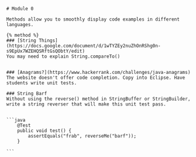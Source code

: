 ```
# Module 0
```


    Methods allow you to smoothly display code examples in different languages.

    {% method %}
    ### [String Things](https://docs.google.com/document/d/1wTYZEy2nuZhOnRShg0n-s9EpUx7WZEHQSRftGsQObtY/edit)
    You may need to explain String.compareTo()


    ### [Anagrams?](https://www.hackerrank.com/challenges/java-anagrams)
    The website doesn't offer code completion. Copy into Eclipse. Have students write unit tests.

    ### String Barf
    Without using the reverse() method in StringBuffer or StringBuilder, write a string reverser that will make this unit test pass.


    ```java
    	@Test
    	public void test() {
    		assertEquals("frab", reverseMe("barf"));
    	}

    ```



